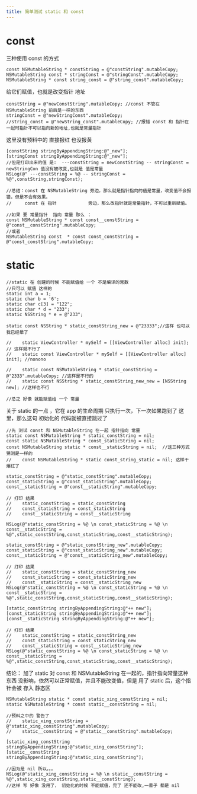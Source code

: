 ```yaml
---
title: 简单测试 static 和 const
---
```

#  const

 三种使用 const 的方式

	const NSMutableString * constString = @"constString".mutableCopy;
    NSMutableString const * stringConst = @"stringConst".mutableCopy;
    NSMutableString * const string_const = @"string_const".mutableCopy;
    
 给它们赋值，也就是改变指针 地址

    constString = @"newConstString".mutableCopy; //const 不管在 NSMutableString 前后是一样的东西
    stringConst = @"newStringConst".mutableCopy; 
    //string_const = @"newString_const".mutableCopy; //报错 const 和 指针在一起时指针不可以指向新的地址,也就是常量指针
    
这里没有预料中的 直接报红 也没报黄

    [constString stringByAppendingString:@"_new"];
    [stringConst stringByAppendingString:@"_new"];
    //但是打印出来的值 是:  ---constString = newConstString -- stringConst = newStringCon 值没有被改变,也就是 值是常量
    NSLog(@" ---constString = %@ -- stringConst = %@",constString,stringConst);

    //总结：const 在 NSMutableString 旁边，那么就是指针指向的值是常量，改变值不会报错，但是不会有效果。
    //     const 在 指针            旁边，那么改指针就是常量指针，不可以重新赋值。

    //如果 要 常量指针  指向 常量 那么 ：
    const NSMutableString * const const__constString = @"const__constString".mutableCopy;
    //或者
    NSMutableString const  * const const_constString = @"const_constString".mutableCopy;



# static



    //static 在 创建的时候 不能赋值给 一个 不是编译的常数
    //只可以 赋值 这样的
    static int a = 1;
    static char b = '6';
    static char c[3] = "122";
    static char * d = "233";
    static NSString * e = @"233";

    static const NSString * static_constString_new = @"23333";//这样 也可以 我已经晕了

	//    static ViewController * mySelf = [[ViewController alloc] init]; // 这样就不行了
	//    static const ViewController * mySelf = [[ViewController alloc] init]; //nonono

	//    static const NSMutableString * static_constString = @"2333".mutableCopy; //这样是不行的
	//    static const NSString * static_constString_new_new = [NSString new]; //这样也不行

    //总之 好像 就能赋值给 一个 常量
关于  static 的一点 ，它在 app 的生命周期 只执行一次，下一次如果跑到了 这里，那么这句 初始化的 代码就被直接跳过了


    //先 测试 const 和 NSMutableString 在一起 指针指向 常量
    static const NSMutableString * static_constString = nil;
    const static NSMutableString * const_staticString = nil;
    const NSMutableString static * const__staticString = nil;  //这三种方式 猜测是一样的
	//    const NSMutableString * static const_string_static = nil; 这样干爆红了

    static_constString = @"static_constString".mutableCopy;
    const_staticString = @"const_staticString".mutableCopy;
    const__staticString = @"const__staticString".mutableCopy;

    // 打印 结果
	//    static_constString = static_constString
	//    const_staticString = const_staticString
	//    const__staticString = const__staticString

    NSLog(@"static_constString = %@ \n const_staticString = %@ \n const__staticString = %@",static_constString,const_staticString,const__staticString);

    static_constString = @"static_constString_new".mutableCopy;
    const_staticString = @"const_staticString_new".mutableCopy;
    const__staticString = @"const__staticString_new".mutableCopy;

    // 打印 结果
	//    static_constString = static_constString_new
	//    const_staticString = const_staticString_new
	//    const__staticString = const__staticString_new
    NSLog(@"static_constString = %@ \n const_staticString = %@ \n const__staticString = %@",static_constString,const_staticString,const__staticString);

    [static_constString stringByAppendingString:@"++ new"];
    [const_staticString stringByAppendingString:@"++ new"];
    [const__staticString stringByAppendingString:@"++ new"];

    // 打印 结果
	//    static_constString = static_constString_new
	//    const_staticString = const_staticString_new
	//    const__staticString = const__staticString_new
    NSLog(@"static_constString = %@ \n const_staticString = %@ \n const__staticString = %@",static_constString,const_staticString,const__staticString);

结论： 加了 static 对 const 和 NSMutableString 在一起的，指针指向常量这种东西 没影响，依然可以正常赋值，并且不能改变值，但是 用了 static 后，这个指针会被 存入 静态区


    NSMutableString static * const static_xing_constString = nil;
    static NSMutableString * const static__constString = nil;

    //预料之中的 警告了
	//    static_xing_constString = @"static_xing_constString".mutableCopy;
	//    static__constString = @"static__constString".mutableCopy;

    [static_xing_constString stringByAppendingString:@"static_xing_constString"];
    [static__constString stringByAppendingString:@"static_xing_constString"];

    //因为是 nil 所以。。。
    NSLog(@"static_xing_constString = %@ \n static__constString = %@",static_xing_constString,static__constString);
    //这样 写 好像 没用了， 初始化的时候 不能赋值，完了 还不能改,一辈子 都是 nil